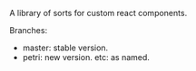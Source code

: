 A library of sorts for custom react components.

Branches:
- master: stable version.
- petri: new version.
etc: as named.
